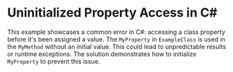 # Uninitialized Property Access in C#

This example showcases a common error in C#: accessing a class property before it's been assigned a value.  The `MyProperty` in `ExampleClass` is used in the `MyMethod` without an initial value. This could lead to unpredictable results or runtime exceptions. The solution demonstrates how to initialize `MyProperty` to prevent this issue.